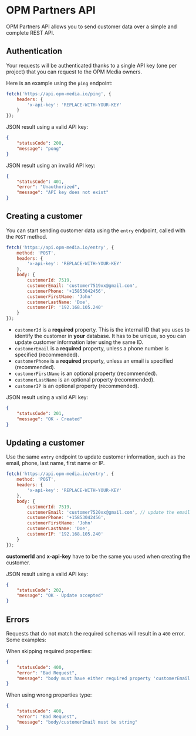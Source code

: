 # OPM Partners API

OPM Partners API allows you to send customer data over a simple and complete REST API.

## Authentication

Your requests will be authenticated thanks to a single API key (one per project) that you can request to the OPM Media owners.

Here is an example using the `ping` endpoint:

```js
fetch('https://api.opm-media.io/ping', {
    headers: {
        'x-api-key': 'REPLACE-WITH-YOUR-KEY'
    }
});
```

JSON result using a valid API key:
```json
{
    "statusCode": 200,
    "message": "pong"
}
```

JSON result using an invalid API key:
```json
{
    "statusCode": 401,
    "error": "Unauthorized",
    "message": "API key does not exist"
}
```

## Creating a customer

You can start sending customer data using the `entry` endpoint, called with the `POST` method.

```js
fetch('https://api.opm-media.io/entry', {
    method: 'POST',
    headers: {
        'x-api-key': 'REPLACE-WITH-YOUR-KEY'
    },
    body: {
        customerId: 7519,
        customerEmail: 'customer7519xx@gmail.com',
        customerPhone: '+15853042456',
        customerFirstName: 'John'
        customerLastName: 'Doe',
        customerIP: '192.168.105.240'
    }
});
```

* `customerId` is a **required** property. This is the internal ID that you uses to identify the customer in **your** database. It has to be unique, so you can update customer information later using the same ID.
* `customerEmail` is a **required** property, unless a phone number is specified (recommended).
* `customerPhone` is a **required** property, unless an email is specified (recommended).
* `customerFirstName` is an optional property (recommended).
* `customerLastName` is an optional property (recommended).
* `customerIP` is an optional property (recommended).

JSON result using a valid API key:
```json
{
    "statusCode": 201,
    "message": "OK - Created"
}
```

## Updating a customer

Use the same `entry` endpoint to update customer information, such as the email, phone, last name, first name or IP.

```js
fetch('https://api.opm-media.io/entry', {
    method: 'POST',
    headers: {
        'x-api-key': 'REPLACE-WITH-YOUR-KEY'
    },
    body: {
        customerId: 7519,
        customerEmail: 'customer7520xx@gmail.com', // update the email
        customerPhone: '+15853042456',
        customerFirstName: 'John'
        customerLastName: 'Doe',
        customerIP: '192.168.105.240'
    }
});
```

**customerId** and **x-api-key** have to be the same you used when creating the customer.

JSON result using a valid API key:
```json
{
    "statusCode": 202,
    "message": "OK - Update accepted"
}
```

## Errors

Requests that do not match the required schemas will result in a `400` error. Some examples:

When skipping required properties:
```json
{
    "statusCode": 400,
    "error": "Bad Request",
    "message": "body must have either required property 'customerEmail' or 'customerPhone'"
}
```

When using wrong properties type:
```json
{
    "statusCode": 400,
    "error": "Bad Request",
    "message": "body/customerEmail must be string"
}
```
